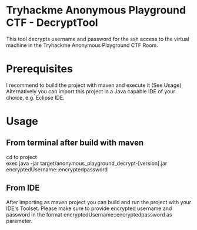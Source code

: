# Tryhackme Anonymous Playground CTF - DecryptTool
This tool decrypts username and password for the ssh access to the virtual machine in the Tryhackme Anonymous Playground CTF Room.<br>

# Prerequisites
I recommend to build the project with maven and execute it (See Usage)<br>
Alternatively you can import this project in a Java capable IDE of your choice, e.g. Eclipse IDE.<br>

#  Usage
## From terminal after build with maven
cd to project<br>
exec java -jar target/anonymous_playground_decrypt-[version].jar encryptedUsername::encryptedpassword<br>
## From IDE
After importing as maven project you can build and run the project with your IDE's Toolset. Please make sure to provide encrypted username and password in the format encryptedUsername::encryptedpassword as parameter.<br>


